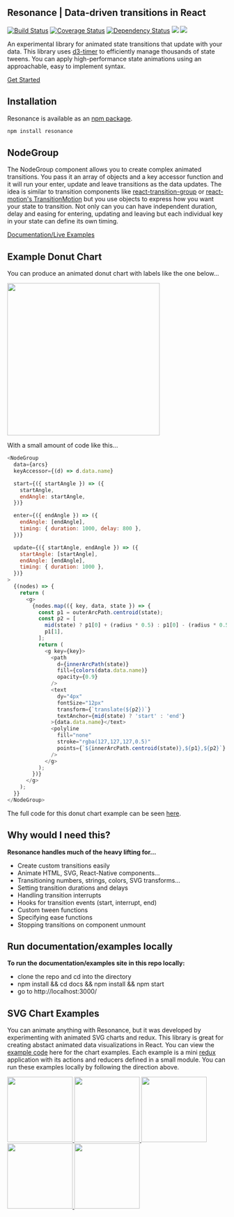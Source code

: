 ## Resonance | Data-driven transitions in React

[![Build Status](https://travis-ci.org/sghall/resonance.svg?branch=master)](https://travis-ci.org/sghall/resonance)
[![Coverage Status](https://coveralls.io/repos/github/sghall/resonance/badge.svg?branch=master)](https://coveralls.io/github/sghall/resonance?branch=master)
[![Dependency Status](https://www.versioneye.com/user/projects/58cf12fc6893fd004792c7d0/badge.svg?style=flat-square)](https://www.versioneye.com/user/projects/58cf12fc6893fd004792c7d0)
![](http://img.badgesize.io/sghall/resonance/gh-pages/dist/resonance.min.js.svg?label=minified)
![](http://img.badgesize.io/sghall/resonance/gh-pages/dist/resonance.js.svg?compression=gzip)

An experimental library for animated state transitions that update with your data. 
This library uses [d3-timer](https://github.com/d3/d3-timer) to efficiently manage thousands of state tweens.
You can apply high-performance state animations using an approachable, easy to implement syntax.

[Get Started](https://sghall.github.io/resonance/#/documentation/node-group)

## Installation

Resonance is available as an [npm package](https://www.npmjs.org/package/resonance).

```sh
npm install resonance
```

## NodeGroup  

The NodeGroup component allows you to create complex animated transitions.  You pass it an array of objects and a key accessor function and it will run your enter, update and leave transitions as the data updates.
The idea is similar to transition components like [react-transition-group](https://github.com/reactjs/react-transition-group) or [react-motion's TransitionMotion](https://github.com/chenglou/react-motion) but you use objects to express how you want your state to transition.
Not only can you can have independent duration, delay and easing for entering, updating and leaving but each individual key in your state can define its own timing.

[Documentation/Live Examples](https://sghall.github.io/resonance/#/documentation/node-group)


## Example Donut Chart

You can produce an animated donut chart with labels like the one below...

<a href="https://sghall.github.io/resonance/#/documentation/node-group">
  <img src="https://user-images.githubusercontent.com/4615775/26999680-7e327a18-4d54-11e7-8e86-7e4e548594ba.png" height="350px"/>
</a>

With a small amount of code like this...

```js
<NodeGroup
  data={arcs}
  keyAccessor={(d) => d.data.name}

  start={({ startAngle }) => ({
    startAngle,
    endAngle: startAngle,
  })}

  enter={({ endAngle }) => ({
    endAngle: [endAngle],
    timing: { duration: 1000, delay: 800 },
  })}

  update={({ startAngle, endAngle }) => ({
    startAngle: [startAngle],
    endAngle: [endAngle],
    timing: { duration: 1000 },
  })}
>
  {(nodes) => {
    return (
      <g>
        {nodes.map(({ key, data, state }) => {
          const p1 = outerArcPath.centroid(state);
          const p2 = [
            mid(state) ? p1[0] + (radius * 0.5) : p1[0] - (radius * 0.5),
            p1[1],
          ];
          return (
            <g key={key}>
              <path
                d={innerArcPath(state)}
                fill={colors(data.data.name)}
                opacity={0.9}
              />
              <text
                dy="4px"
                fontSize="12px"
                transform={`translate(${p2})`}
                textAnchor={mid(state) ? 'start' : 'end'}
              >{data.data.name}</text>
              <polyline
                fill="none"
                stroke="rgba(127,127,127,0.5)"
                points={`${innerArcPath.centroid(state)},${p1},${p2}`}
              />
            </g>
          );
        })}
      </g>
    );
  }}
</NodeGroup>
```
The full code for this donut chart example can be seen [here](https://sghall.github.io/resonance/#/documentation/node-group).

## Why would I need this?

**Resonance handles much of the heavy lifting for...**
* Create custom transitions easily
* Animate HTML, SVG, React-Native components...
* Transitioning numbers, strings, colors, SVG transforms...
* Setting transition durations and delays
* Handling transition interrupts
* Hooks for transition events (start, interrupt, end)
* Custom tween functions
* Specifying ease functions
* Stopping transitions on component unmount

## Run documentation/examples locally 

**To run the documentation/examples site in this repo locally:**
 - clone the repo and cd into the directory 
 - npm install && cd docs && npm install && npm start
 - go to http://localhost:3000/

## SVG Chart Examples

You can animate anything with Resonance, but it was developed by experimenting with animated SVG charts and redux.
This library is great for creating abstact animated data visualizations in React.
You can view the [example code](https://github.com/sghall/resonance/tree/master/docs/src/routes/reduxExamples) here for the chart examples.
Each example is a mini [redux](http://redux.js.org/) application with its actions and reducers defined in a small module.
You can run these examples locally by following the direction above.

<a href="https://sghall.github.io/resonance/#/redux-examples/webpack-sunburst">
  <img src="https://cloud.githubusercontent.com/assets/4615775/25240281/45acec66-25a7-11e7-9e6a-83012473b748.png" height="150px"/>
</a>
<a href="https://sghall.github.io/resonance/#/redux-examples/alluvial-chart">
  <img src="https://cloud.githubusercontent.com/assets/4615775/24084023/d736ddde-0c9f-11e7-8646-b953dd368c84.jpg" height="150px"/>
</a>
<a href="https://sghall.github.io/resonance/#/redux-examples/states-by-age">
  <img src="https://cloud.githubusercontent.com/assets/4615775/24084025/d7397e86-0c9f-11e7-90b6-9a99f056f4c9.jpg" height="150px"/>
</a>
<a href="https://sghall.github.io/resonance/#/redux-examples/packed-by-age">
  <img src="https://cloud.githubusercontent.com/assets/4615775/24084024/d7371ace-0c9f-11e7-8616-3941fd62aa55.jpg" height="150px"/>
</a>
<a href="https://sghall.github.io/resonance/#/redux-examples/stacked-area">
  <img src="https://cloud.githubusercontent.com/assets/4615775/24084030/de9ec4e2-0c9f-11e7-85d8-3be0bbc5c7d0.jpg" height="150px"/>
</a>
